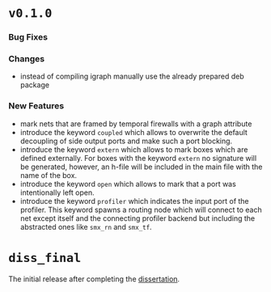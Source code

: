 # `v0.1.0`

### Bug Fixes

### Changes
 - instead of compiling igraph manually use the already prepared deb package

### New Features
 - mark nets that are framed by temporal firewalls with a graph attribute
 - introduce the keyword `coupled` which allows to overwrite the default
   decoupling of side output ports and make such a port blocking.
 - introduce the keyword `extern` which allows to mark boxes which are defined
   externally. For boxes with the keyword `extern` no signature will be
   generated, however, an h-file will be included in the main file with the
   name of the box.
 - introduce the keyword `open` which allows to mark that a port was
   intentionally left open.
 - introduce the keyword `profiler` which indicates the input port of the
   profiler. This keyword spawns a routing node which will connect to each net
   except itself and the connecting profiler backend but including the
   abstracted ones like `smx_rn` and `smx_tf`.

# `diss_final`

The initial release after completing the [dissertation](https://uhra.herts.ac.uk/handle/2299/21094).
